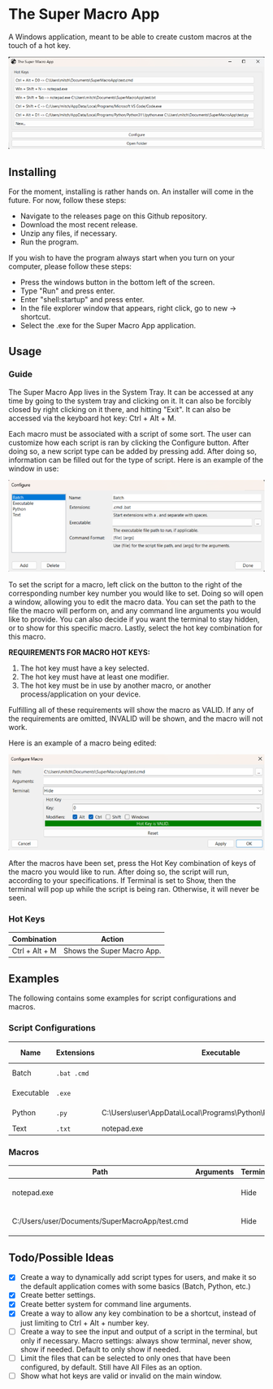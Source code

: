 # The Super Macro App
A Windows application, meant to be able to create custom macros at the touch of a hot key.

![The main application screen.](Images/MainApplication.png)

## Installing
For the moment, installing is rather hands on. An installer will come in the future. For now, follow these steps:

* Navigate to the releases page on this Github repository.
* Download the most recent release.
* Unzip any files, if necessary.
* Run the program.

If you wish to have the program always start when you turn on your computer, please follow these steps:
* Press the windows button in the bottom left of the screen.
* Type "Run" and press enter.
* Enter "shell:startup" and press enter.
* In the file explorer window that appears, right click, go to new -> shortcut.
* Select the .exe for the Super Macro App application.

## Usage

### Guide
The Super Macro App lives in the System Tray. It can be accessed at any time by going to the system tray and clicking on it. It can also be forcibly closed by right clicking on it there, and hitting "Exit". It can also be accessed via the keyboard hot key: Ctrl + Alt + M.

Each macro must be associated with a script of some sort. The user can customize how each script is ran by clicking the Configure button. After doing so, a new script type can be added by pressing add. After doing so, information can be filled out for the type of script. Here is an example of the window in use:

![An example of a script configured in the application.](Images/Configure.png)

To set the script for a macro, left click on the button to the right of the corresponding number key number you would like to set. Doing so will open a window, allowing you to edit the macro data. You can set the path to the file the macro will perform on, and any command line arguments you would like to provide. You can also decide if you want the terminal to stay hidden, or to show for this specific macro. Lastly, select the hot key combination for this macro.

**REQUIREMENTS FOR MACRO HOT KEYS:**
1. The hot key must have a key selected.
2. The hot key must have at least one modifier.
3. The hot key must be in use by another macro, or another process/application on your device.

Fulfilling all of these requirements will show the macro as VALID. If any of the requirements are omitted, INVALID will be shown, and the macro will not work.

Here is an example of a macro being edited:

![An example of a macro configured in the application.](Images/ConfigureMacro.png)

After the macros have been set, press the Hot Key combination of keys of the macro you would like to run. After doing so, the script will run, according to your specifications. If Terminal is set to Show, then the terminal will pop up while the script is being ran. Otherwise, it will never be seen.

### Hot Keys
| Combination | Action |
| --- | --- |
| Ctrl + Alt + M | Shows the Super Macro App. |

## Examples
The following contains some examples for script configurations and macros.
### Script Configurations
| Name | Extensions | Executable | Command Format |
| --- | --- | --- | --- |
| Batch | `.bat .cmd` | | {file} {args} |
| Executable | `.exe` | | {file} {args} |
| Python | `.py` | C:\Users\user\AppData\Local\Programs\Python\Python311\python.exe | {file} {args} |
| Text | `.txt` | notepad.exe | {file} |
### Macros
| Path | Arguments | Terminal | Hot Key | Description |
| --- | --- | --- | --- | -- |
| notepad.exe | | Hide | Windows + Shift + N | Opens a blank notepad. |
| C:/Users/user/Documents/SuperMacroApp/test.cmd | | Hide | Ctrl + Alt + 1 | Runs a Batch script. |

## Todo/Possible Ideas

* [x] Create a way to dynamically add script types for users, and make it so the default application comes with some basics (Batch, Python, etc.)
* [x] Create better settings.
* [x] Create better system for command line arguments.
* [x] Create a way to allow any key combination to be a shortcut, instead of just limiting to Ctrl + Alt + number key.
* [ ] Create a way to see the input and output of a script in the terminal, but only if necessary. Macro settings: always show terminal, never show, show if needed. Default to only show if needed.
* [ ] Limit the files that can be selected to only ones that have been configured, by default. Still have All Files as an option.
* [ ] Show what hot keys are valid or invalid on the main window.